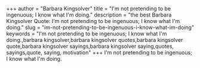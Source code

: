 +++
author = "Barbara Kingsolver"
title = "I'm not pretending to be ingenuous; I know what I'm doing."
description = "the best Barbara Kingsolver Quote: I'm not pretending to be ingenuous; I know what I'm doing."
slug = "im-not-pretending-to-be-ingenuous-i-know-what-im-doing"
keywords = "I'm not pretending to be ingenuous; I know what I'm doing.,barbara kingsolver,barbara kingsolver quotes,barbara kingsolver quote,barbara kingsolver sayings,barbara kingsolver saying,quotes, sayings,quote, saying, motivation"
+++
I'm not pretending to be ingenuous; I know what I'm doing.
